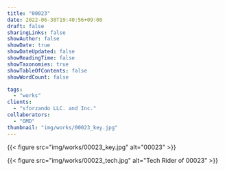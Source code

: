 ```yaml
---
title: "00023"
date: 2022-06-30T19:40:56+09:00
draft: false
sharingLinks: false
showAuthor: false
showDate: true
showDateUpdated: false
showReadingTime: false
showTaxonomies: true
showTableOfContents: false
showWordCount: false

tags:
  - "works"
clients:
  - "sforzando LLC. and Inc."
collaborators:
  - "OMD"
thumbnail: "img/works/00023_key.jpg"
---
```


{{< figure src="img/works/00023_key.jpg" alt="00023" >}}

{{< figure src="img/works/00023_tech.jpg" alt="Tech Rider of 00023" >}}
